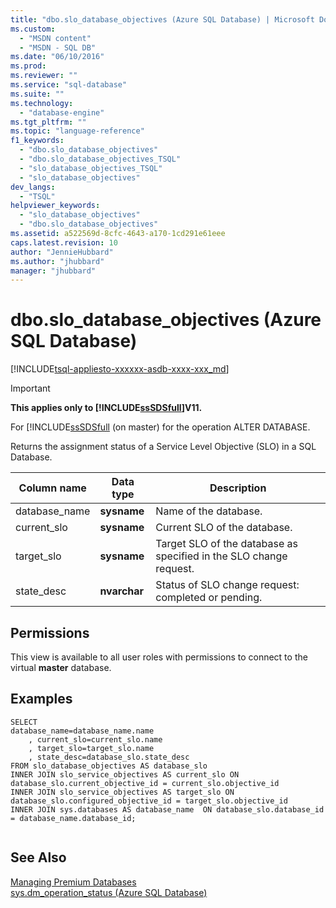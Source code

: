 ```yaml
---
title: "dbo.slo_database_objectives (Azure SQL Database) | Microsoft Docs"
ms.custom: 
  - "MSDN content"
  - "MSDN - SQL DB"
ms.date: "06/10/2016"
ms.prod: 
ms.reviewer: ""
ms.service: "sql-database"
ms.suite: ""
ms.technology: 
  - "database-engine"
ms.tgt_pltfrm: ""
ms.topic: "language-reference"
f1_keywords: 
  - "dbo.slo_database_objectives"
  - "dbo.slo_database_objectives_TSQL"
  - "slo_database_objectives_TSQL"
  - "slo_database_objectives"
dev_langs: 
  - "TSQL"
helpviewer_keywords: 
  - "slo_database_objectives"
  - "dbo.slo_database_objectives"
ms.assetid: a522569d-8cfc-4643-a170-1cd291e61eee
caps.latest.revision: 10
author: "JennieHubbard"
ms.author: "jhubbard"
manager: "jhubbard"
---
```

# dbo.slo_database_objectives (Azure SQL Database)
[!INCLUDE[tsql-appliesto-xxxxxx-asdb-xxxx-xxx_md](../../includes/tsql-appliesto-xxxxxx-asdb-xxxx-xxx-md.md)]

    
> [!IMPORTANT]  
>  **This applies only to [!INCLUDE[ssSDSfull](../../includes/sssdsfull-md.md)]V11.**  
>   
>  For [!INCLUDE[ssSDSfull](../system-dynamic-management-views/sys-dm-operation-status-azure-sql-database.md) (on master) for the operation ALTER DATABASE.   
  
 Returns the assignment status of a Service Level Objective (SLO) in a SQL Database.  
  
|Column name|Data type|Description|  
|-----------------|---------------|-----------------|  
|database_name|**sysname**|Name of the database.|  
|current_slo|**sysname**|Current SLO of the database.|  
|target_slo|**sysname**|Target SLO of the database as specified in the SLO change request.|  
|state_desc|**nvarchar**|Status of SLO change request: completed or pending.|  
  
## Permissions  
 This view is available to all user roles with permissions to connect to the virtual **master** database.  
  
## Examples  
  
```  
SELECT   
database_name=database_name.name   
    , current_slo=current_slo.name   
    , target_slo=target_slo.name   
    , state_desc=database_slo.state_desc   
FROM slo_database_objectives AS database_slo  
INNER JOIN slo_service_objectives AS current_slo ON database_slo.current_objective_id = current_slo.objective_id  
INNER JOIN slo_service_objectives AS target_slo ON database_slo.configured_objective_id = target_slo.objective_id  
INNER JOIN sys.databases AS database_name  ON database_slo.database_id = database_name.database_id;  
  
```  
  
## See Also  
 [Managing Premium Databases](http://go.microsoft.com/fwlink/?LinkID=311927)  
[sys.dm_operation_status (Azure SQL Database)](/sql-docs/docs/relational-databases/system-dynamic-management-views/sys-dm-operation-status-azure-sql-database) 
